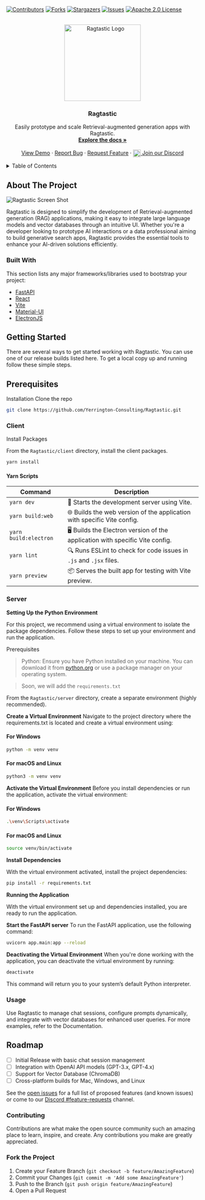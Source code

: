 <a name="readme-top"></a>

<!-- PROJECT SHIELDS -->
[![Contributors][contributors-shield]][contributors-url]
[![Forks][forks-shield]][forks-url]
[![Stargazers][stars-shield]][stars-url]
[![Issues][issues-shield]][issues-url]
[![Apache 2.0 License][license-shield]][license-url]

<!-- PROJECT LOGO -->
<br />
<div align="center">
  <a href="https://github.com/Yerrington-Consulting/Ragtastic">
    <img src="https://github.com/Yerrington-Consulting/Ragtastic/assets/2257834/60d92550-d03c-451d-92de-0d8ecc006a09" alt="Ragtastic Logo" width="200">

  </a>

  <h3 align="center">Ragtastic</h3>

  <p align="center">
    Easily prototype and scale Retrieval-augmented generation apps with Ragtastic.
    <br />
    <a href="https://github.com/Yerrington-Consulting/Ragtastic"><strong>Explore the docs »</strong></a>
    <br />
    <br />
    <a href="https://github.com/Yerrington-Consulting/Ragtastic">View Demo</a>
    ·
    <a href="https://github.com/Yerrington-Consulting/Ragtastic/issues/new?labels=bug&template=bug-report---.md">Report Bug</a>
    ·
    <a href="https://github.com/Yerrington-Consulting/Ragtastic/issues/new?labels=enhancement&template=feature-request---.md">Request Feature</a>
    ·
    <a href="https://discord.gg/vXvtPa4qMh"><img src="https://cdn.jsdelivr.net/npm/simple-icons@v3/icons/discord.svg" width="20" height="20" style="vertical-align: middle;" /> Join our Discord</a>
  </p>
</div>
<!-- TABLE OF CONTENTS -->
<details>
  <summary>Table of Contents</summary>
  <ol>
    <li>
      <a href="#about-the-project">About The Project</a>
      <ul>
        <li><a href="#built-with">Built With</a></li>
      </ul>
    </li>
    <li>
      <a href="#getting-started">Getting Started</a>
      <ul>
        <li><a href="#prerequisites">Prerequisites</a></li>
        <li><a href="#installation">Installation</a></li>
      </ul>
    </li>
    <li><a href="#usage">Usage</a></li>
    <li><a href="#roadmap">Roadmap</a></li>
    <li><a href="#contributing">Contributing</a></li>
    <li><a href="#license">License</a></li>
    <li><a href="#contact">Contact</a></li>
    <li><a href="#acknowledgments">Acknowledgments</a></li>
  </ol>
</details>

<!-- ABOUT THE PROJECT -->
## About The Project

![Ragtastic Screen Shot](https://github.com/Yerrington-Consulting/Ragtastic/assets/2257834/88e18383-6298-4bce-b1e5-4b66eeb9798d)

Ragtastic is designed to simplify the development of Retrieval-augmented generation (RAG) applications, making it easy to integrate large language models and vector databases through an intuitive UI. Whether you're a developer looking to prototype AI interactions or a data professional aiming to build generative search apps, Ragtastic provides the essential tools to enhance your AI-driven solutions efficiently.

### Built With

This section lists any major frameworks/libraries used to bootstrap your project:
* [FastAPI](https://fastapi.tiangolo.com/)
* [React](https://reactjs.org/)
* [Vite](https://vitejs.dev/)
* [Material-UI](https://mui.com/)
* [ElectronJS](https://www.electronjs.org/)

<!-- GETTING STARTED -->
## Getting Started

There are several ways to get started working with Ragtastic.  You can use one of our release builds listed here.  To get a local copy up and running follow these simple steps.

## Prerequisites

Installation
Clone the repo
   ```bash
   git clone https://github.com/Yerrington-Consulting/Ragtastic.git
   ```
### Client

Install Packages

From the `Ragtastic/client` directory, install the client packages.
```bash
yarn install
```

#### Yarn Scripts

| Command            | Description | 
| ------------------ | ----------- |
| `yarn dev`         | 🚀 Starts the development server using Vite. |
| `yarn build:web`   | 🌐 Builds the web version of the application with specific Vite config. |
| `yarn build:electron` | 🖥️ Builds the Electron version of the application with specific Vite config. |
| `yarn lint`        | 🔍 Runs ESLint to check for code issues in `.js` and `.jsx` files. |
| `yarn preview`     | 📦 Serves the built app for testing with Vite preview. |


### Server

**Setting Up the Python Environment**

For this project, we recommend using a virtual environment to isolate the package dependencies. Follow these steps to set up your environment and run the application.

Prerequisites
> Python: Ensure you have Python installed on your machine. You can download it from [python.org](http://python.org) or use a package manager on your operating system.

> Soon, we will add the `requirements.txt`

From the `Ragtastic/server` directory, create a separate environment (highly recommended).

**Create a Virtual Environment**
Navigate to the project directory where the requirements.txt is located and create a virtual environment using:

#### For Windows
```bash
python -m venv venv
```
#### For macOS and Linux
```bash
python3 -m venv venv
````

**Activate the Virtual Environment**
Before you install dependencies or run the application, activate the virtual environment:

#### For Windows
```bash
.\venv\Scripts\activate
```
#### For macOS and Linux
```bash
source venv/bin/activate
```

**Install Dependencies**

With the virtual environment activated, install the project dependencies:
```bash
pip install -r requirements.txt
```

**Running the Application**

With the virtual environment set up and dependencies installed, you are ready to run the application.

**Start the FastAPI server**
To run the FastAPI application, use the following command:

```bash
uvicorn app.main:app --reload
```

**Deactivating the Virtual Environment**
When you're done working with the application, you can deactivate the virtual environment by running:

```bash
deactivate
```
This command will return you to your system’s default Python interpreter.


<!-- USAGE EXAMPLES -->
### Usage

Use Ragtastic to manage chat sessions, configure prompts dynamically, and integrate with vector databases for enhanced user queries. For more examples, refer to the Documentation.

<!-- ROADMAP -->
## Roadmap

- [ ] Initial Release with basic chat session management
- [ ] Integration with OpenAI API models (GPT-3.x, GPT-4.x)
- [ ] Support for Vector Database (ChromaDB)
- [ ] Cross-platform builds for Mac, Windows, and Linux

See the [open issues](/issues) for a full list of proposed features (and known issues) or come to our [Discord #feature-requests](https://discord.gg/vXvtPa4qMh) channel.

<!-- CONTRIBUTING -->
### Contributing

Contributions are what make the open source community such an amazing place to learn, inspire, and create. Any contributions you make are greatly appreciated.

### Fork the Project
1. Create your Feature Branch (`git checkout -b feature/AmazingFeature`)
1. Commit your Changes (`git commit -m 'Add some AmazingFeature'`)
1. Push to the Branch (`git push origin feature/AmazingFeature`)
1. Open a Pull Request

<!-- MARKDOWN LINKS & IMAGES -->
<!-- https://www.markdownguide.org/basic-syntax/#reference-style-links -->
<!-- MARKDOWN LINKS & IMAGES -->
[contributors-shield]: https://img.shields.io/github/contributors/Yerrington-Consulting/Ragtastic.svg?style=for-the-badge
[contributors-url]: https://github.com/Yerrington-Consulting/Ragtastic/graphs/contributors
[forks-shield]: https://img.shields.io/github/forks/Yerrington-Consulting/Ragtastic.svg?style=for-the-badge
[forks-url]: https://github.com/Yerrington-Consulting/Ragtastic/network/members
[stars-shield]: https://img.shields.io/github/stars/Yerrington-Consulting/Ragtastic.svg?style=for-the-badge
[stars-url]: https://github.com/Yerrington-Consulting/Ragtastic/stargazers
[issues-shield]: https://img.shields.io/github/issues/Yerrington-Consulting/Ragtastic.svg?style=for-the-badge
[issues-url]: https://github.com/Yerrington-Consulting/Ragtastic/issues
[license-shield]: https://img.shields.io/github/license/Yerrington-Consulting/Ragtastic.svg?style=for-the-badge
[license-url]: https://github.com/Yerrington-Consulting/Ragtastic/blob/master/LICENSE.txt

